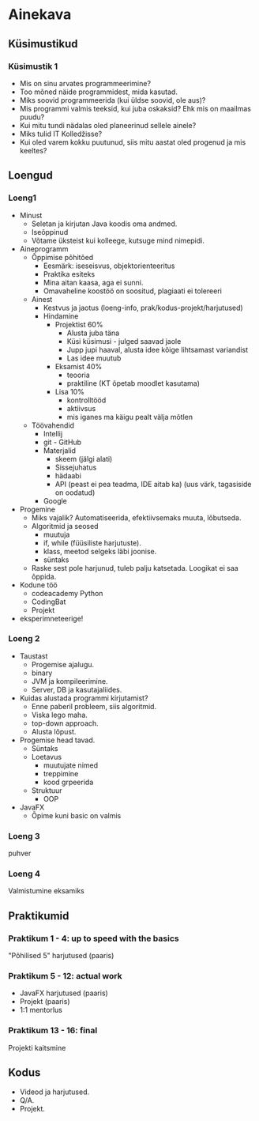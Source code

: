 # Ainekava

## Küsimustikud

### Küsimustik 1

- Mis on sinu arvates programmeerimine?
- Too mõned näide programmidest, mida kasutad.
- Miks soovid programmeerida (kui üldse soovid, ole aus)?
- Mis programmi valmis teeksid, kui juba oskaksid? Ehk mis on maailmas puudu?
- Kui mitu tundi nädalas oled planeerinud sellele ainele?
- Miks tulid IT Kolledžisse?
- Kui oled varem kokku puutunud, siis mitu aastat oled progenud ja mis keeltes?

## Loengud

### Loeng1

- Minust
  - Seletan ja kirjutan Java koodis oma andmed.
  - Iseõppinud
  - Võtame üksteist kui kolleege, kutsuge mind nimepidi.
- Aineprogramm
  - Õppimise põhitõed
    - Eesmärk: iseseisvus, objektorienteeritus
    - Praktika esiteks
    - Mina aitan kaasa, aga ei sunni.
    - Omavaheline koostöö on soositud, plagiaati ei tolereeri
  - Ainest
    - Kestvus ja jaotus (loeng-info, prak/kodus-projekt/harjutused)
    - Hindamine
      - Projektist 60%
        - Alusta juba täna
        - Küsi küsimusi - julged saavad jaole
        - Jupp jupi haaval, alusta idee kõige lihtsamast variandist
        - Las idee muutub
      - Eksamist 40%
        - teooria
        - praktiline (KT õpetab moodlet kasutama)
      - Lisa 10%
        - kontrolltööd
        - aktiivsus
        - mis iganes ma käigu pealt välja mõtlen
  - Töövahendid
    - Intellij
    - git - GitHub
    - Materjalid
      - skeem (jälgi alati)
      - Sissejuhatus
      - hädaabi
      - API (peast ei pea teadma, IDE aitab ka)
      (uus värk, tagasiside on oodatud)
    - Google
- Progemine
  - Miks vajalik? Automatiseerida, efektiivsemaks muuta, lõbutseda.
  - Algoritmid ja seosed
    - muutuja
    - if, while (füüsiliste harjutuste).
    - klass, meetod selgeks läbi joonise.
    - süntaks
  - Raske sest pole harjunud, tuleb palju katsetada. Loogikat ei saa õppida.
- Kodune töö
  - codeacademy Python
  - CodingBat
  - Projekt
- eksperimneteerige!

### Loeng 2

- Taustast
  - Progemise ajalugu.
  - binary
  - JVM ja kompileerimine.
  - Server, DB ja kasutajaliides.
- Kuidas alustada programmi kirjutamist?
  - Enne paberil probleem, siis algoritmid.
  - Viska lego maha.
  - top-down approach.
  - Alusta lõpust.
- Progemise head tavad.
  - Süntaks
  - Loetavus
    - muutujate nimed
    - treppimine
    - kood grpeerida
  - Struktuur
    - OOP
- JavaFX
  - Õpime kuni basic on valmis

### Loeng 3

puhver

### Loeng 4

Valmistumine eksamiks

## Praktikumid

### Praktikum 1 - 4: up to speed with the basics

"Põhilised 5" harjutused (paaris)

### Praktikum 5 - 12: actual work

- JavaFX harjutused (paaris)
- Projekt (paaris)
- 1:1 mentorlus

### Praktikum 13 - 16: final

Projekti kaitsmine

## Kodus

- Videod ja harjutused.
- Q/A.
- Projekt.
